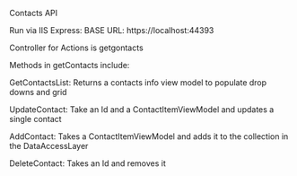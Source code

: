 Contacts API

Run via IIS Express: 
BASE URL: https://localhost:44393

Controller for Actions is getgontacts

Methods in getContacts include:

GetContactsList: Returns a contacts info view model to populate drop downs and grid

UpdateContact: Take an Id and a ContactItemViewModel and updates a single contact

AddContact: Takes a ContactItemViewModel and adds it to the collection in the DataAccessLayer

DeleteContact: Takes an Id and removes it

